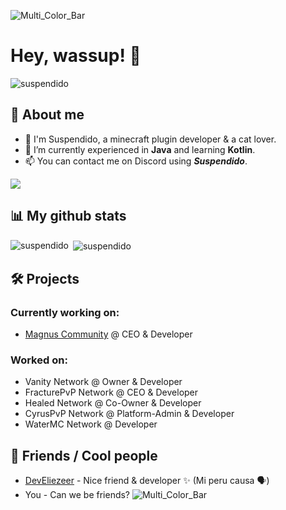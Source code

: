 ![Multi_Color_Bar](https://github.com/Walkoud/CS2-Auto-Accept/assets/38588921/3f57ad10-c80c-457a-9f49-679558eb2f79)
# Hey, wassup! 👋

<p align="left"> <img src="https://komarev.com/ghpvc/?username=suspendido&label=Profile%20views&color=0e75b6&style=flat" alt="suspendido" /> </p>

## 📖 About me
- 👤 I'm Suspendido, a minecraft plugin developer & a cat lover.
- 🌱 I’m currently experienced in **Java** and learning **Kotlin**.
- 📫 You can contact me on Discord using **_Suspendido_**.
<p align="left">
  <a href="https://skillicons.dev">
    <img src="https://skillicons.dev/icons?i=idea,vscode,java" />
  </a>
</p>

## 📊 My github stats
<p><img align="left" src="https://github-readme-stats.vercel.app/api/top-langs?username=suspendido&show_icons=true&theme=dark&locale=en&layout=compact" alt="suspendido" /></p>
<p>&nbsp;<img align="center" src="https://github-readme-stats.vercel.app/api?username=suspendido&show_icons=true&theme=dark&locale=en" alt="suspendido" /></p>

## 🛠️ Projects
### Currently working on:

* [Magnus Community](https://dsc.gg/premade) @ CEO & Developer

### Worked on:

* Vanity Network @ Owner & Developer
* FracturePvP Network @ CEO & Developer
* Healed Network @ Co-Owner & Developer
* CyrusPvP Network @ Platform-Admin & Developer
* WaterMC Network @ Developer

## 🤜 Friends / Cool people
* [DevEliezeer](https://github.com/DevEliezeer) - Nice friend & developer ✨ (Mi peru causa 🗣️)
* You - Can we be friends?
![Multi_Color_Bar](https://github.com/Walkoud/CS2-Auto-Accept/assets/38588921/3f57ad10-c80c-457a-9f49-679558eb2f79)